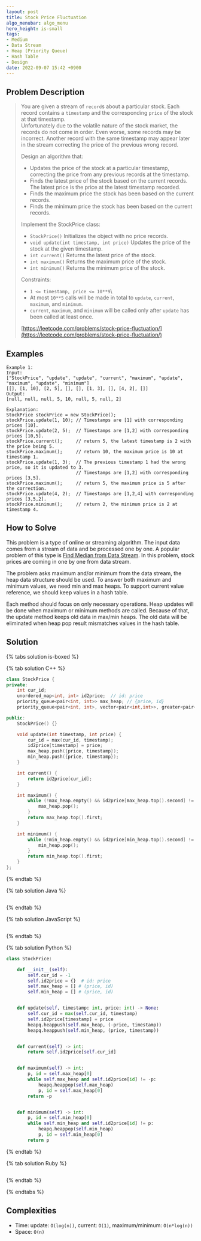 ```yaml
---
layout: post
title: Stock Price Fluctuation
algo_menubar: algo_menu
hero_height: is-small
tags:
- Medium
- Data Stream
- Heap (Priority Queue)
- Hash Table
- Design
date: 2022-09-07 15:42 +0900
---
```


## Problem Description
> You are given a stream of `record`s about a particular stock.
> Each record contains a `timestamp` and the corresponding `price` of the stock at that timestamp.\
> Unfortunately due to the volatile nature of the stock market, the records do not come in order.
> Even worse, some records may be incorrect.
> Another record with the same timestamp may appear later in the stream correcting the price of
> the previous wrong record.
>
> Design an algorithm that:
>
> - Updates the price of the stock at a particular timestamp,
>   correcting the price from any previous records at the timestamp.
> - Finds the latest price of the stock based on the current records.
>   The latest price is the price at the latest timestamp recorded.
> - Finds the maximum price the stock has been based on the current records.
> - Finds the minimum price the stock has been based on the current records.
>
> Implement the StockPrice class:
>
> - `StockPrice()` Initializes the object with no price records.
> - `void update(int timestamp, int price)` Updates the price of the stock at the given timestamp.
> - `int current()` Returns the latest price of the stock.
> - `int maximum()` Returns the maximum price of the stock.
> - `int minimum()` Returns the minimum price of the stock.
> 
> Constraints:
> 
> - `1 <= timestamp, price <= 10**9`\
> - At most `10**5` calls will be made in total to `update`, `current`, `maximum`, and `minimum`.
> - `current`, `maximum`, and `minimum` will be called only after `update` has been called at least once.
>
> [https://leetcode.com/problems/stock-price-fluctuation/](https://leetcode.com/problems/stock-price-fluctuation/)

## Examples
```
Example 1:
Input:
["StockPrice", "update", "update", "current", "maximum", "update", "maximum", "update", "minimum"]
[[], [1, 10], [2, 5], [], [], [1, 3], [], [4, 2], []]
Output:
[null, null, null, 5, 10, null, 5, null, 2]

Explanation:
StockPrice stockPrice = new StockPrice();
stockPrice.update(1, 10); // Timestamps are [1] with corresponding prices [10].
stockPrice.update(2, 5);  // Timestamps are [1,2] with corresponding prices [10,5].
stockPrice.current();     // return 5, the latest timestamp is 2 with the price being 5.
stockPrice.maximum();     // return 10, the maximum price is 10 at timestamp 1.
stockPrice.update(1, 3);  // The previous timestamp 1 had the wrong price, so it is updated to 3.
                          // Timestamps are [1,2] with corresponding prices [3,5].
stockPrice.maximum();     // return 5, the maximum price is 5 after the correction.
stockPrice.update(4, 2);  // Timestamps are [1,2,4] with corresponding prices [3,5,2].
stockPrice.minimum();     // return 2, the minimum price is 2 at timestamp 4.
```

## How to Solve
This problem is a type of online or streaming algorithm.
The input data comes from a stream of data and be processed one by one.
A popular problem of this type is [Find Median from Data Stream](algo/design/2022-09-24-find-median-from-data-stream).
In this problem, stock prices are coming in one by one from data stream.

The problem asks maximum and/or minimum from the data stream, the heap data structure should be used.
To answer both maximum and minimum values, we need min and max heaps.
To support current value reference, we should keep values in a hash table.

Each method should focus on only necessary operations.
Heap updates will be done when maximum or minimum methods are called.
Because of that, the update method keeps old data in max/min heaps.
The old data will be eliminated when heap pop result mismatches values in the hash table.

## Solution

{% tabs solution is-boxed %}

{% tab solution C++ %}
```cpp
class StockPrice {
private:
    int cur_id;
    unordered_map<int, int> id2price;  // id: price
    priority_queue<pair<int, int>> max_heap; // {price, id}
    priority_queue<pair<int, int>, vector<pair<int,int>>, greater<pair<int, int>>> min_heap; // {price, id}

public:
    StockPrice() {}

    void update(int timestamp, int price) {
        cur_id = max(cur_id, timestamp);
        id2price[timestamp] = price;
        max_heap.push({price, timestamp});
        min_heap.push({price, timestamp});
    }

    int current() {
        return id2price[cur_id];
    }

    int maximum() {
        while (!max_heap.empty() && id2price[max_heap.top().second] != max_heap.top().first) {
            max_heap.pop();
        }
        return max_heap.top().first;
    }

    int minimum() {
        while (!min_heap.empty() && id2price[min_heap.top().second] != min_heap.top().first) {
            min_heap.pop();
        }
        return min_heap.top().first;
    }
};
```
{% endtab %}

{% tab solution Java %}
```java

```
{% endtab %}

{% tab solution JavaScript %}
```js

```
{% endtab %}

{% tab solution Python %}
```python
class StockPrice:

    def __init__(self):
        self.cur_id = -1
        self.id2price = {}  # id: price
        self.max_heap = [] # (price, id)
        self.min_heap = [] # (price, id)


    def update(self, timestamp: int, price: int) -> None:
        self.cur_id = max(self.cur_id, timestamp)
        self.id2price[timestamp] = price
        heapq.heappush(self.max_heap, (-price, timestamp))
        heapq.heappush(self.min_heap, (price, timestamp))


    def current(self) -> int:
        return self.id2price[self.cur_id]


    def maximum(self) -> int:
        p, id = self.max_heap[0]
        while self.max_heap and self.id2price[id] != -p:
            heapq.heappop(self.max_heap)
            p, id = self.max_heap[0]
        return -p


    def minimum(self) -> int:
        p, id = self.min_heap[0]
        while self.min_heap and self.id2price[id] != p:
            heapq.heappop(self.min_heap)
            p, id = self.min_heap[0]
        return p
```
{% endtab %}

{% tab solution Ruby %}
```ruby

```
{% endtab %}

{% endtabs %}


## Complexities
- Time: update: `O(log(n))`, current: `O(1)`,  maximum/minimum: `O(n*log(n))`
- Space: `O(n)`
